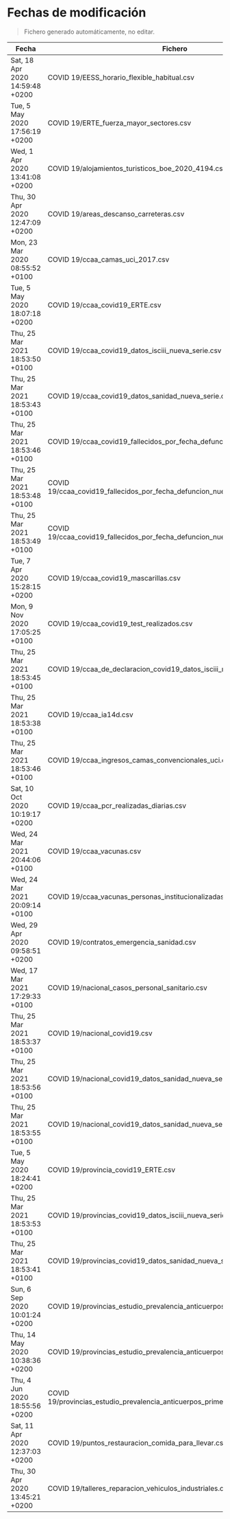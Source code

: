 # Fechas de modificación

> Fichero generado automáticamente, no editar.

| Fecha                           | Fichero                  |
|---------------------------------|--------------------------|
| Sat, 18 Apr 2020 14:59:48 +0200  | COVID 19/EESS_horario_flexible_habitual.csv |
| Tue, 5 May 2020 17:56:19 +0200  | COVID 19/ERTE_fuerza_mayor_sectores.csv |
| Wed, 1 Apr 2020 13:41:08 +0200  | COVID 19/alojamientos_turisticos_boe_2020_4194.csv |
| Thu, 30 Apr 2020 12:47:09 +0200  | COVID 19/areas_descanso_carreteras.csv |
| Mon, 23 Mar 2020 08:55:52 +0100  | COVID 19/ccaa_camas_uci_2017.csv |
| Tue, 5 May 2020 18:07:18 +0200  | COVID 19/ccaa_covid19_ERTE.csv |
| Thu, 25 Mar 2021 18:53:50 +0100  | COVID 19/ccaa_covid19_datos_isciii_nueva_serie.csv |
| Thu, 25 Mar 2021 18:53:43 +0100  | COVID 19/ccaa_covid19_datos_sanidad_nueva_serie.csv |
| Thu, 25 Mar 2021 18:53:46 +0100  | COVID 19/ccaa_covid19_fallecidos_por_fecha_defuncion_nueva_serie.csv |
| Thu, 25 Mar 2021 18:53:48 +0100  | COVID 19/ccaa_covid19_fallecidos_por_fecha_defuncion_nueva_serie_long.csv |
| Thu, 25 Mar 2021 18:53:49 +0100  | COVID 19/ccaa_covid19_fallecidos_por_fecha_defuncion_nueva_serie_original.csv |
| Tue, 7 Apr 2020 15:28:15 +0200  | COVID 19/ccaa_covid19_mascarillas.csv |
| Mon, 9 Nov 2020 17:05:25 +0100  | COVID 19/ccaa_covid19_test_realizados.csv |
| Thu, 25 Mar 2021 18:53:45 +0100  | COVID 19/ccaa_de_declaracion_covid19_datos_isciii_nueva_serie.csv |
| Thu, 25 Mar 2021 18:53:38 +0100  | COVID 19/ccaa_ia14d.csv |
| Thu, 25 Mar 2021 18:53:46 +0100  | COVID 19/ccaa_ingresos_camas_convencionales_uci.csv |
| Sat, 10 Oct 2020 10:19:17 +0200  | COVID 19/ccaa_pcr_realizadas_diarias.csv |
| Wed, 24 Mar 2021 20:44:06 +0100  | COVID 19/ccaa_vacunas.csv |
| Wed, 24 Mar 2021 20:09:14 +0100  | COVID 19/ccaa_vacunas_personas_institucionalizadas.csv |
| Wed, 29 Apr 2020 09:58:51 +0200  | COVID 19/contratos_emergencia_sanidad.csv |
| Wed, 17 Mar 2021 17:29:33 +0100  | COVID 19/nacional_casos_personal_sanitario.csv |
| Thu, 25 Mar 2021 18:53:37 +0100  | COVID 19/nacional_covid19.csv |
| Thu, 25 Mar 2021 18:53:56 +0100  | COVID 19/nacional_covid19_datos_sanidad_nueva_serie.csv |
| Thu, 25 Mar 2021 18:53:55 +0100  | COVID 19/nacional_covid19_datos_sanidad_nueva_serie_grupos_edad.csv |
| Tue, 5 May 2020 18:24:41 +0200  | COVID 19/provincia_covid19_ERTE.csv |
| Thu, 25 Mar 2021 18:53:53 +0100  | COVID 19/provincias_covid19_datos_isciii_nueva_serie.csv |
| Thu, 25 Mar 2021 18:53:41 +0100  | COVID 19/provincias_covid19_datos_sanidad_nueva_serie.csv |
| Sun, 6 Sep 2020 10:01:24 +0200  | COVID 19/provincias_estudio_prevalencia_anticuerpos_final.csv |
| Thu, 14 May 2020 10:38:36 +0200  | COVID 19/provincias_estudio_prevalencia_anticuerpos_primera_ronda.csv |
| Thu, 4 Jun 2020 18:55:56 +0200  | COVID 19/provincias_estudio_prevalencia_anticuerpos_primera_y_segunda_ronda.csv |
| Sat, 11 Apr 2020 12:37:03 +0200  | COVID 19/puntos_restauracion_comida_para_llevar.csv |
| Thu, 30 Apr 2020 13:45:21 +0200  | COVID 19/talleres_reparacion_vehiculos_industriales.csv |
